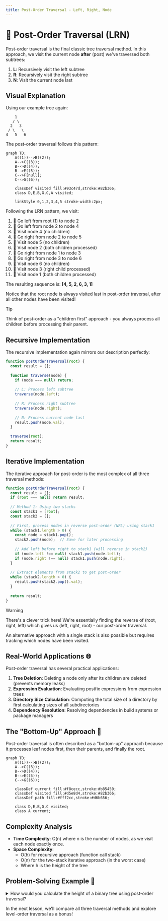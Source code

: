 ```yaml
---
title: Post-Order Traversal - Left, Right, Node
---
```


# 🔄 Post-Order Traversal (LRN)

Post-order traversal is the final classic tree traversal method. In this approach, we visit the current node **after** (post) we've traversed both subtrees:

1. **L**: Recursively visit the left subtree
2. **R**: Recursively visit the right subtree
3. **N**: Visit the current node last

## Visual Explanation

Using our example tree again:

```
    1
   / \
  2   3
 / \   \
4   5   6
```

The post-order traversal follows this pattern:

```mermaid
graph TD;
    A((1))-->B((2));
    A-->C((3));
    B-->D((4));
    B-->E((5));
    C-->F[null];
    C-->G((6));
    
    classDef visited fill:#93c47d,stroke:#82b366;
    class D,E,B,G,C,A visited;
    
    linkStyle 0,1,2,3,4,5 stroke-width:2px;
```

Following the LRN pattern, we visit:
1. 🌿 Go left from root (1) to node 2
2. 🌿 Go left from node 2 to node 4
3. 📍 Visit node 4 (no children)
4. 🌿 Go right from node 2 to node 5 
5. 📍 Visit node 5 (no children)
6. 📍 Visit node 2 (both children processed)
7. 🌿 Go right from node 1 to node 3
8. 🌿 Go right from node 3 to node 6
9. 📍 Visit node 6 (no children)
10. 📍 Visit node 3 (right child processed)
11. 📍 Visit node 1 (both children processed)

The resulting sequence is: **[4, 5, 2, 6, 3, 1]**

Notice that the root node is always visited last in post-order traversal, after all other nodes have been visited!

> [!TIP]
> Think of post-order as a "children first" approach - you always process all children before processing their parent.

## Recursive Implementation

The recursive implementation again mirrors our description perfectly:

```javascript
function postOrderTraversal(root) {
  const result = [];
  
  function traverse(node) {
    if (node === null) return;
    
    // L: Process left subtree
    traverse(node.left);
    
    // R: Process right subtree
    traverse(node.right);
    
    // N: Process current node last
    result.push(node.val);
  }
  
  traverse(root);
  return result;
}
```

## Iterative Implementation

The iterative approach for post-order is the most complex of all three traversal methods:

```javascript
function postOrderTraversal(root) {
  const result = [];
  if (root === null) return result;
  
  // Method 1: Using two stacks
  const stack1 = [root];
  const stack2 = [];
  
  // First, process nodes in reverse post-order (NRL) using stack1
  while (stack1.length > 0) {
    const node = stack1.pop();
    stack2.push(node);  // Save for later processing
    
    // Add left before right to stack1 (will reverse in stack2)
    if (node.left !== null) stack1.push(node.left);
    if (node.right !== null) stack1.push(node.right);
  }
  
  // Extract elements from stack2 to get post-order
  while (stack2.length > 0) {
    result.push(stack2.pop().val);
  }
  
  return result;
}
```

> [!WARNING]
> There's a clever trick here! We're essentially finding the reverse of (root, right, left) which gives us (left, right, root) - our post-order traversal.

An alternative approach with a single stack is also possible but requires tracking which nodes have been visited.

## Real-World Applications 🌐

Post-order traversal has several practical applications:

1. **Tree Deletion**: Deleting a node only after its children are deleted (prevents memory leaks)
2. **Expression Evaluation**: Evaluating postfix expressions from expression trees
3. **Directory Size Calculation**: Computing the total size of a directory by first calculating sizes of all subdirectories
4. **Dependency Resolution**: Resolving dependencies in build systems or package managers

## The "Bottom-Up" Approach 🚀

Post-order traversal is often described as a "bottom-up" approach because it processes leaf nodes first, then their parents, and finally the root.

```mermaid
graph TD;
    A((1))-->B((2));
    A-->C((3));
    B-->D((4));
    B-->E((5));
    C-->G((6));
    
    classDef current fill:#f8cecc,stroke:#b85450;
    classDef visited fill:#d5e8d4,stroke:#82b366;
    classDef path fill:#fff2cc,stroke:#d6b656;
    
    class D,E,B,G,C visited;
    class A current;
```

## Complexity Analysis

- **Time Complexity**: O(n) where n is the number of nodes, as we visit each node exactly once.
- **Space Complexity**: 
  - O(h) for recursive approach (function call stack)
  - O(n) for the two-stack iterative approach (in the worst case)
  - Where h is the height of the tree

## Problem-Solving Example 🧩

<details>
<summary>How would you calculate the height of a binary tree using post-order traversal?</summary>

```javascript
function calculateHeight(root) {
  if (root === null) return -1; // Height of empty tree is -1
  
  // First, calculate height of left subtree
  const leftHeight = calculateHeight(root.left);
  
  // Then, calculate height of right subtree
  const rightHeight = calculateHeight(root.right);
  
  // Finally, determine height of current node
  return Math.max(leftHeight, rightHeight) + 1;
}
```

This is post-order traversal - we need to know the heights of both subtrees before we can determine the height of the current node.

</details>

In the next lesson, we'll compare all three traversal methods and explore level-order traversal as a bonus! 